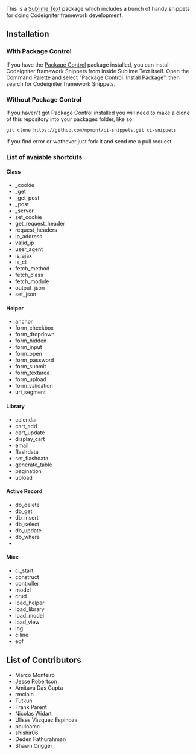 This is a [Sublime Text][sublime] package which includes a bunch of handy snippets for doing Codeigniter framework development.

## Installation ##

### With Package Control ###

If you have the [Package Control][package_control] package installed, you can install Codeigniter framework Snippets from inside Sublime Text itself. Open the Command Palette and select "Package Control: Install Package", then search for Codeigniter framework Snippets.

### Without Package Control ###

If you haven't got Package Control installed you will need to make a clone of this repository into your packages folder, like so:

    git clone https://github.com/mpmont/ci-snippets.git ci-snippets


[sublime]: http://www.sublimetext.com/
[package_control]: http://wbond.net/sublime_packages/package_control

If you find error or wathever just fork it and send me a pull request.

### List of avaiable shortcuts ###


#### Class

* _cookie
* _get
* _get_post
* _post
* _server
* set_cookie
* get_request_header
* request_headers
* ip_address
* valid_ip
* user_agent
* is_ajax
* is_cli
* fetch_method
* fetch_class
* fetch_module
* output_json
* set_json

#### Helper

* anchor
* form_checkbox
* form_dropdown
* form_hidden
* form_input
* form_open
* form_password
* form_submit
* form_textarea
* form_upload
* form_validation
* uri_segment

#### Library

* calendar
* cart_add
* cart_update
* display_cart
* email
* flashdata
* set_flashdata
* generate_table
* pagination
* upload

#### Active Record

* db_delete
* db_get
* db_insert
* db_select
* db_update
* db_where
*


#### Misc

* ci_start
* construct
* controller
* model
* crud
* load_helper
* load_library
* load_model
* load_view
* log
* ciline
* eof


## List of Contributors

- Marco Monteiro
- Jesse Robertson
- Amitava Das Gupta
- rmclain
- Tutkun
- Frank Parent
- Nicolas Widart
- Ulises Vázquez Espinoza
- pauloamc
- shishir06
- Deden Fathurahman
- Shawn Crigger
